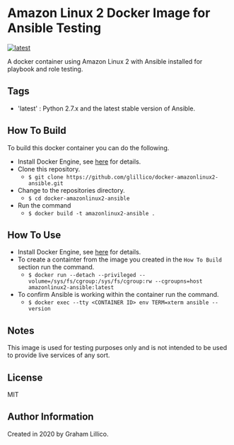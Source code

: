 # Amazon Linux 2 Docker Image for Ansible Testing

[![latest](https://github.com/glillico/docker-amazonlinux2-ansible/workflows/latest/badge.svg)](https://github.com/glillico/docker-amazonlinux2-ansible/actions?query=workflow%3Alatest)

A docker container using Amazon Linux 2 with Ansible installed for playbook and role testing.

## Tags

  - 'latest'  : Python 2.7.x and the latest stable version of Ansible.

## How To Build

To build this docker container you can do the following.

  - Install Docker Engine, see [here](https://docs.docker.com/engine/install/) for details.
  - Clone this repository.
    - `$ git clone https://github.com/glillico/docker-amazonlinux2-ansible.git`
  - Change to the repositories directory.
    - `$ cd docker-amazonlinux2-ansible`
  - Run the command
    - `$ docker build -t amazonlinux2-ansible .`

## How To Use

  - Install Docker Engine, see [here](https://docs.docker.com/engine/install/) for details.
  - To create a containter from the image you created in the `How To Build` section run the command.
    - `$ docker run --detach --privileged --volume=/sys/fs/cgroup:/sys/fs/cgroup:rw --cgroupns=host amazonlinux2-ansible:latest`
  - To confirm Ansible is working within the container run the command.
    - `$ docker exec --tty <CONTAINER ID> env TERM=xterm ansible --version`

## Notes

This image is used for testing purposes only and is not intended to be used to provide live services of any sort.

## License

MIT

## Author Information

Created in 2020 by Graham Lillico.
